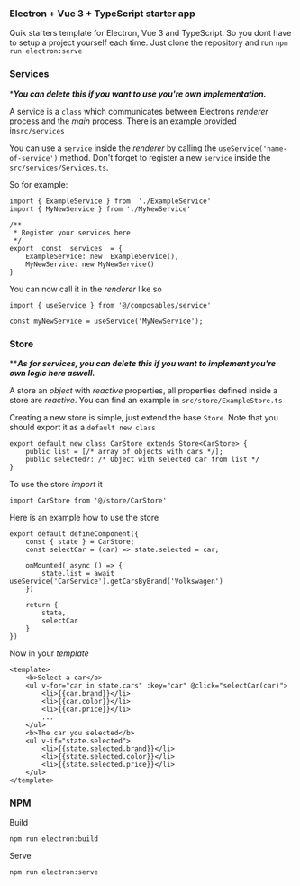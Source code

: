 ### Electron + Vue 3 + TypeScript starter app
Quik starters template for Electron, Vue 3 and TypeScript. So you dont have to setup a project yourself each time. Just clone the repository and run `npm run electron:serve`

### Services
****You can delete this if you want to use you're own implementation.***

A service is a `class` which communicates between Electrons *renderer* process and the *main* process. There is an example provided in`src/services`

You can use a `service` inside the *renderer* by calling the `useService('name-of-service')` method.  Don't forget to register a new `service` inside the `src/services/Services.ts`.

So for example:

    import { ExampleService } from  './ExampleService'
    import { MyNewService } from './MyNewService'
    
    /**
     * Register your services here
     */
    export  const  services  = {
        ExampleService: new  ExampleService(),
        MyNewService: new MyNewService()
    }

You can now call it in the *renderer* like so

    import { useService } from '@/composables/service'
    
    const myNewService = useService('MyNewService');

### Store
*****As for services, you can delete this if you want to implement you're own logic here aswell.***

A store an *object* with *reactive* properties, all properties defined inside a store are *reactive*. You can find an example in `src/store/ExampleStore.ts`

Creating a new store is simple, just extend the base `Store`. Note that you should export it as a `default new class`

    export default new class CarStore extends Store<CarStore> {
        public list = [/* array of objects with cars */];
        public selected?: /* Object with selected car from list */
    }

To use the store *import* it

    import CarStore from '@/store/CarStore'

Here is an example how to use the store

    export default defineComponent({
        const { state } = CarStore;
		const selectCar = (car) => state.selected = car;
		
        onMounted( async () => {
            state.list = await useService('CarService').getCarsByBrand('Volkswagen')
        })
        
        return {
            state,
            selectCar
        }
    })

Now in your *template*

    <template>
        <b>Select a car</b>
        <ul v-for="car in state.cars" :key="car" @click="selectCar(car)">
            <li>{{car.brand}}</li>
            <li>{{car.color}}</li>
            <li>{{car.price}}</li>
            ...
        </ul>
        <b>The car you selected</b>
        <ul v-if="state.selected">
            <li>{{state.selected.brand}}</li>
            <li>{{state.selected.color}}</li>
            <li>{{state.selected.price}}</li>
        </ul>
    </template>

### NPM
Build

    npm run electron:build

Serve

    npm run electron:serve

